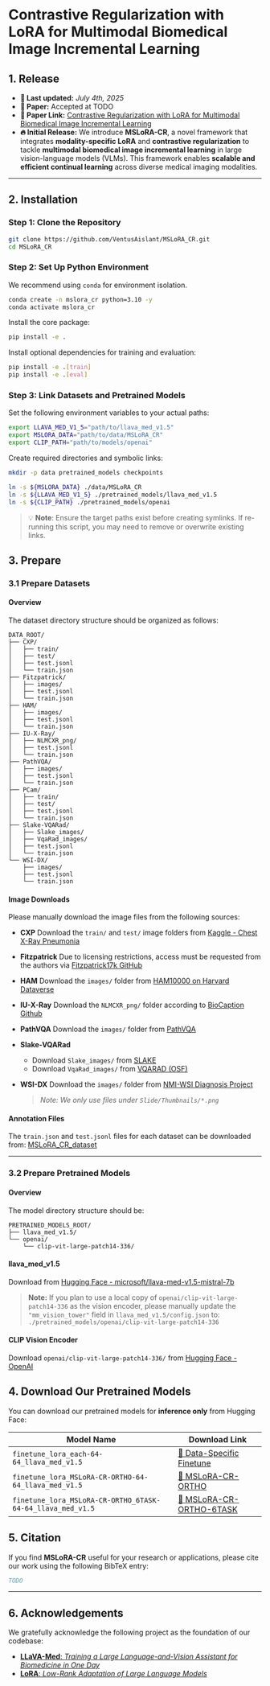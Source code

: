 # Contrastive Regularization with LoRA for Multimodal Biomedical Image Incremental Learning

## 1. Release

- **📅 Last updated:** *July 4th, 2025*
- **📢 Paper:** Accepted at  TODO
- **📄 Paper Link:** [Contrastive Regularization with LoRA for Multimodal Biomedical Image Incremental Learning](TODO)
- **🔥 Initial Release:** We introduce **MSLoRA-CR**, a novel framework that integrates **modality-specific LoRA** and **contrastive regularization** to tackle **multimodal biomedical image incremental learning** in large vision-language models (VLMs).
   This framework enables **scalable and efficient continual learning** across diverse medical imaging modalities.

------

## 2. Installation

### Step 1: Clone the Repository

```bash
git clone https://github.com/VentusAislant/MSLoRA_CR.git
cd MSLoRA_CR
```

### Step 2: Set Up Python Environment

We recommend using `conda` for environment isolation.

```bash
conda create -n mslora_cr python=3.10 -y
conda activate mslora_cr
```

Install the core package:

```bash
pip install -e .
```

Install optional dependencies for training and evaluation:

```bash
pip install -e .[train]
pip install -e .[eval]
```

### Step 3: Link Datasets and Pretrained Models

Set the following environment variables to your actual paths:

```bash
export LLAVA_MED_V1_5="path/to/llava_med_v1.5"
export MSLORA_DATA="path/to/data/MSLoRA_CR"
export CLIP_PATH="path/to/models/openai"
```

Create required directories and symbolic links:

```bash
mkdir -p data pretrained_models checkpoints

ln -s ${MSLORA_DATA} ./data/MSLoRA_CR
ln -s ${LLAVA_MED_V1_5} ./pretrained_models/llava_med_v1.5
ln -s ${CLIP_PATH} ./pretrained_models/openai
```

> 💡 **Note**: Ensure the target paths exist before creating symlinks. If re-running this script, you may need to remove or overwrite existing links.

## 3. Prepare

### 3.1 Prepare Datasets

#### Overview

The dataset directory structure should be organized as follows:

```plain text
DATA_ROOT/
├── CXP/
│   ├── train/
│   ├── test/
│   ├── test.jsonl
│   └── train.json
├── Fitzpatrick/
│   ├── images/
│   ├── test.jsonl
│   └── train.json
├── HAM/
│   ├── images/
│   ├── test.jsonl
│   └── train.json   
├── IU-X-Ray/
│   ├── NLMCXR_png/
│   ├── test.jsonl
│   └── train.json  
├── PathVQA/
│   ├── images/
│   ├── test.jsonl
│   └── train.json  
├── PCam/
│   ├── train/
│   ├── test/
│   ├── test.jsonl
│   └── train.json
├── Slake-VQARad/
│   ├── Slake_images/
│   ├── VqaRad_images/
│   ├── test.jsonl
│   └── train.json  
└── WSI-DX/
    ├── images/
    ├── test.jsonl
    └── train.json  
```

#### Image Downloads

Please manually download the image files from the following sources:

- **CXP**
   Download the `train/` and `test/` image folders from [Kaggle - Chest X-Ray Pneumonia](https://www.kaggle.com/datasets/paultimothymooney/chest-xray-pneumonia)

- **Fitzpatrick**
   Due to licensing restrictions, access must be requested from the authors via [Fitzpatrick17k GitHub](https://github.com/mattgroh/fitzpatrick17k)

- **HAM**
   Download the `images/` folder from [HAM10000 on Harvard Dataverse](https://dataverse.harvard.edu/dataset.xhtml?persistentId=doi:10.7910/DVN/DBW86T)

- **IU-X-Ray**
   Download the `NLMCXR_png/` folder according to [BioCaption Github](https://github.com/nlpaueb/bioCaption/)

- **PathVQA**
   Download the `images/` folder from [PathVQA](https://drive.google.com/file/d/1utnisF_HJ8Yk9Qe9dBe9mxuruuGe7DgW/view?usp=sharing)

- **Slake-VQARad**

  - Download `Slake_images/` from [SLAKE](https://www.med-vqa.com/slake/)
  - Download `VqaRad_images/` from [VQARAD (OSF)](https://osf.io/89kps/)

- **WSI-DX**
   Download the `images/` folder from [NMI-WSI Diagnosis Project](https://figshare.com/projects/nmi-wsi-diagnosis/61973)

  > *Note: We only use files under `Slide/Thumbnails/*.png`*

#### Annotation Files

The `train.json` and `test.jsonl` files for each dataset can be downloaded from: [MSLoRA_CR_dataset](https://huggingface.co/datasets/VentusAislant/MSLoRA_CR)

------

### 3.2 Prepare Pretrained Models

#### Overview

The model directory structure should be:

```plain text
PRETRAINED_MODELS_ROOT/
├── llava_med_v1.5/
└── openai/
    └── clip-vit-large-patch14-336/
```

#### llava_med_v1.5

Download from [Hugging Face - microsoft/llava-med-v1.5-mistral-7b](https://huggingface.co/microsoft/llava-med-v1.5-mistral-7b)

> **Note:** If you plan to use a local copy of `openai/clip-vit-large-patch14-336` as the vision encoder, please manually update the `"mm_vision_tower"` field in `llava_med_v1.5/config.json` to:
>  `./pretrained_models/openai/clip-vit-large-patch14-336`

#### CLIP Vision Encoder

Download `openai/clip-vit-large-patch14-336/` from [Hugging Face - OpenAI](https://huggingface.co/openai/clip-vit-large-patch14-336)

## 4. Download Our Pretrained Models

You can download our pretrained models for **inference only** from Hugging Face:

| Model Name                                                 | Download Link                                                |
| ---------------------------------------------------------- | ------------------------------------------------------------ |
| `finetune_lora_each-64-64_llava_med_v1.5`                  | [🤗 Data-Specific Finetune](https://huggingface.co/models/VentusAislant/MSLoRA_CR/finetune_lora_each-64-64_llava_med_v1.5) |
| `finetune_lora_MSLoRA-CR-ORTHO-64-64_llava_med_v1.5`       | [🤗 MSLoRA-CR-ORTHO](https://huggingface.co/models/VentusAislant/MSLoRA_CR/finetune_lora_MSLoRA-CR-ORTHO-64-64_llava_med_v1.5) |
| `finetune_lora_MSLoRA-CR-ORTHO_6TASK-64-64_llava_med_v1.5` | [🤗 MSLoRA-CR-ORTHO-6TASK](https://huggingface.co/models/VentusAislant/MSLoRA_CR/finetune_lora_MSLoRA-CR-ORTHO_6TASK-64-64_llava_med_v1.5) |

## 5. Citation

If you find **MSLoRA-CR** useful for your research or applications, please cite our work using the following BibTeX entry:

```bibtex
TODO
```

------

## 6. Acknowledgements

We gratefully acknowledge the following project as the foundation of our codebase:

- [**LLaVA-Med**: *Training a Large Language-and-Vision Assistant for Biomedicine in One Day*](https://github.com/microsoft/LLaVA-Med)
- [**LoRA**: *Low-Rank Adaptation of Large Language Models*](https://github.com/microsoft/LoRA)
